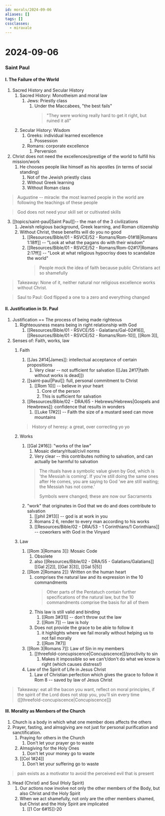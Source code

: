 ```yaml
---
id: morals/2024-09-06
aliases: []
tags: []
cssclasses:
  - miravale
---
```


# 2024-09-06

### Saint Paul
#### I. The Failure of the World
1. Sacred History and Secular History
    1. Sacred History: Monotheism and moral law
        1. Jews: Priestly class
            1. Under the Maccabees, "the best fails"
                > "They were working really hard to get it right, but ruined it all"
    2. Secular History: Wisdom
        1. Greeks: individual learned excellence 
            1. Possession 
        2. Romans: corporate excellence
            1. Perversion
2. Christ does not need the excellences/prestige of the world to fulfill his
   mission/work
    1. He chooses people like himself as his apostles (in terms of social
       standing)
       1. Not of the Jewish priestly class
       2. Without Greek learning
       3. Without Roman class

> Augustine -- miracle: the most learned people in the world are following the
> teachings of these people

> God does not need your skill set or cultivated skills

3. [[topics/saint-paul|Saint Paul]]-- the man of the 3 civilizations 
    1. Jewish religious background, Greek learning, and Roman citizenship  
    2. Without Christ, these benefits will do you no good
        1. [[Resources/Bible/01 - RSVCE/52 - Romans/Rom-01#18|Romans 1:18ff]] -- "Look at what the pagans do with their wisdom"
        2. [[Resources/Bible/01 - RSVCE/52 - Romans/Rom-02#17|Romans 2:17ff]] -- "Look at what religious hypocrisy does
           to scandalize the world"
            > People mock the idea of faith because public Christians act so
            > shamefully

> Takeaway: None of it, neither natural nor religious excellence works without
> Christ.

> Saul to Paul: God flipped a one to a zero and everything changed

#### II. Justification in St. Paul
1. Justification == The process of being made righteous 
    1. Righteousness means being in right relationship with God
        1. [[Resources/Bible/01 - RSVCE/55 - Galatians/Gal-02#16]], [[Resources/Bible/01 - RSVCE/52 - Romans/Rom-10]], [[Rom 3]],
2. Senses of: Faith, works, law
    1. Faith
        1. [[Jas 2#14|James]]: intellectual acceptance of certain propositions
           1. Very clear -- not sufficient for salvation ([[Jas 2#17|faith without works is dead]])
        2. [[saint-paul|Paul]]: full, personal commitment to Christ
            1. [[Rom 10]] -- believe in your heart
                1. Core of the person
                2. This is sufficient for salvation
        3. [[Resources/Bible/02 - DRA/65 - Hebrews/Hebrews|Gospels and Hewbrews]]: confidence that results in wonders
            1. [[Luke 17#2]] -- Faith the size of a mustard seed can move mountains

        > History of heresy: a great, over correcting yo yo

    2. Works
        1. [[Gal 2#16]]: "works of the law"
            1. Mosaic dietary/ritual/civil norms
            2. Very clear -- this contributes nothing to salvation, and can
               actually be harmful to salvation
            > The rituals have a symbolic value given by God, which is 'the
            > Messiah is coming'. If you're still doing the same ones after He
            > comes, you are saying to God 'we are still waiting; the Messiah
            > has not come.'
            > 
            > Symbols were changed; these are now our Sacraments
        2. "work" that originates in God that we do and does contribute to
           salvation
           1. [[phil 2#13]] -- god is at work in you
           2. Romans 2 6, render to every man according to his works
           3. [[Resources/Bible/02 - DRA/53 - 1 Corinthians/1 Corinthians]] -- coworkers with God in the Vinyard
    3. Law
        1. [[Rom 3|Romans 3]]: Mosaic Code
            1. Obsolete
            2. also [[Resources/Bible/02 - DRA/55 - Galatians/Galatians]] [[Gal 2|2]], [[Gal 3|3]], [[Gal 5|5]]
        2. [[Rom 2|Romans 2]]: Written on the human heart
            1. comprises the natural law and its expression in the 10
               commandments
               > Other parts of the Pentatuch contain further specifications of
               > the natural law, but the 10 commandments comprise the basis for
               > all of them
            2. This law is still valid and binding
                1. [[Rom 3#31]] -- don't throw out the law
                2. [[Rom 7]] -- law is holy
            3. Does not provide the grace to be able to follow it 
                1. it highlights where we fail morally without helping us to not
                fail morally
                2. [[Rom 7#7]]
        3. [[Rom 3|Romans 7]]: Law of Sin in my members
            1. [[threefold-concupiscence|Concupiscence]]/proclivity to sin
                1. Makes it impossible so we can't/don't do what we know is
                   right (which causes distress!)
        4. Law of the Spirit of Life in Jesus Christ
            1. Law of Christian perfection which gives the grace to follow it
		Rom 8 -- saved by law of Jesus Christ

> Takeaway: eat all the bacon you want, reflect on moral principles, if the
> spirit of the Lord does not stop you, you'll sin every time ([[threefold-concupiscence|Concupiscence]])


#### III. Morality as Members of the Church
1. Church is a body in which what one member does affects the others
2. Prayer, fasting, and almsgiving are not just for personal purification and
   sanctification. 
    1. Praying for others in the Church 
        1. Don't let your prayer go to waste
    2. Almsgiving for the Holy Ones
        1. Don't let your money go to waste
    1. [[Col 1#24]] 
        1. Don't let your suffering go to waste

> pain exists as a motivator to avoid the perceived evil that is present

3. Head (Christ) and Soul (Holy Spirit)
    1. Our actions now involve not only the other members of the Body, but also
       Christ and the Holy Spirit
    2. When we act shamefully, not only are the other members shamed, but Christ
       and the Holy Spirit are implicated
        1. [[1 Cor 6#15]]-20


		

















